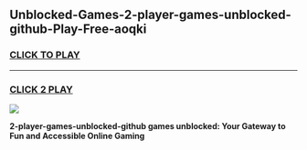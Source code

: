 
## Unblocked-Games-2-player-games-unblocked-github-Play-Free-aoqki
<h3>
<a href="https://premium76.site?title=2-player-games-unblocked-github&ref=18A">CLICK TO PLAY</a></h3>
<hr>

<h3>
<a href="https://premium76.site?title=2-player-games-unblocked-github&ref=18A">CLICK 2 PLAY</a>
  
</h3>

<a href="https://premium76.site?title=2-player-games-unblocked-github&ref=18A"><img src="https://clearcache.store/games.png"></a>


**2-player-games-unblocked-github games unblocked: Your Gateway to Fun and Accessible Online Gaming**
